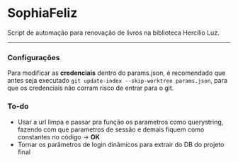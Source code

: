 # SophiaFeliz
Script de automação para renovação de livros na biblioteca Hercílio Luz.

---
### Configurações

Para modificar as **credenciais** dentro do params.json, é recomendado que
antes seja executado `git update-index --skip-worktree params.json`, para que os credenciais não corram risco de entrar para o git.

### To-do

- Usar a url limpa e passar pra função os parametros como querystring, fazendo com que parametros de sessão e demais fiquem como constantes no código -> **OK**
- Tornar os parâmetros de login dinâmicos para extrair do DB do projeto final
